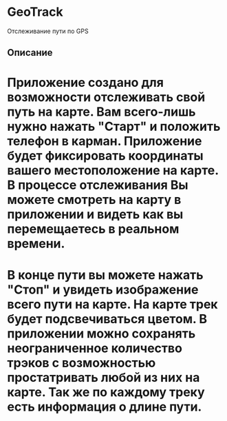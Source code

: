 # GeoTrack
Отслеживание пути по GPS

Описание
-----------

# Приложение создано для возможности отслеживать свой путь на карте. Вам всего-лишь нужно нажать "Старт" и положить телефон в карман. Приложение будет фиксировать координаты вашего местоположение на карте. В процессе отслеживания Вы можете смотреть на карту в приложении и видеть как вы перемещаетесь в реальном времени.

# В конце пути вы можете нажать "Стоп" и увидеть изображение всего пути на карте. На карте трек будет подсвечиваться цветом. В приложении можно сохранять неограниченное количество трэков с возможностью простатривать любой из них на карте. Так же по каждому треку есть информация о длине пути. 


